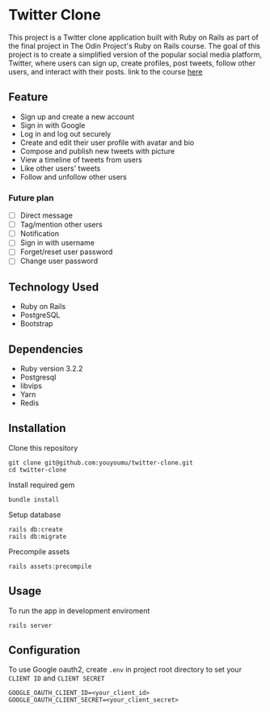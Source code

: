 # Twitter Clone

This project is a Twitter clone application built with Ruby on Rails as part of the final project in The Odin Project's Ruby on Rails course. The goal of this project is to create a simplified version of the popular social media platform, Twitter, where users can sign up, create profiles, post tweets, follow other users, and interact with their posts. link to the course [here](https://www.theodinproject.com/lessons/ruby-on-rails-rails-final-project)

## Feature

- Sign up and create a new account
- Sign in with Google
- Log in and log out securely
- Create and edit their user profile with avatar and bio
- Compose and publish new tweets with picture
- View a timeline of tweets from users
- Like other users' tweets
- Follow and unfollow other users

### Future plan
- [ ] Direct message
- [ ] Tag/mention other users
- [ ] Notification
- [ ] Sign in with username
- [ ] Forget/reset user password
- [ ] Change user password

## Technology Used

- Ruby on Rails
- PostgreSQL
- Bootstrap

## Dependencies

- Ruby version 3.2.2
- Postgresql
- libvips
- Yarn
- Redis

## Installation

Clone this repository
```
git clone git@github.com:youyoumu/twitter-clone.git
cd twitter-clone
```
Install required gem
```
bundle install
```
Setup database
```
rails db:create
rails db:migrate
```
Precompile assets
```
rails assets:precompile
```

## Usage
To run the app in development enviroment
```
rails server
```

## Configuration
To use Google oauth2, create `.env` in project root directory to set your `CLIENT ID` and `CLIENT SECRET`
```
GOOGLE_OAUTH_CLIENT_ID=<your_client_id>
GOOGLE_OAUTH_CLIENT_SECRET=<your_client_secret>
```

